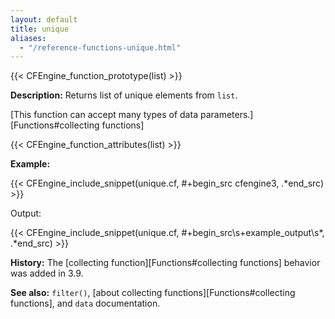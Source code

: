 ```yaml
---
layout: default
title: unique
aliases:
  - "/reference-functions-unique.html"
---
```


{{< CFEngine_function_prototype(list) >}}

**Description:** Returns list of unique elements from `list`.

[This function can accept many types of data parameters.][Functions#collecting functions]

{{< CFEngine_function_attributes(list) >}}

**Example:**

{{< CFEngine_include_snippet(unique.cf, #\+begin_src cfengine3, .*end_src) >}}

Output:

{{< CFEngine_include_snippet(unique.cf, #\+begin_src\s+example_output\s*, .*end_src) >}}

**History:** The [collecting function][Functions#collecting functions] behavior was added in 3.9.

**See also:** `filter()`, [about collecting functions][Functions#collecting functions], and `data` documentation.
